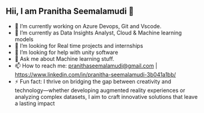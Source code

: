 ## Hii, I am Pranitha Seemalamudi 👋


- 🔭 I’m currently working on Azure Devops, Git and Vscode.
- 🌱 I’m currently as Data Insights Analyst, Cloud & Machine learning models
- 👯 I’m looking for Real time projects and internships 
- 🤔 I’m looking for help with unity software
- 💬 Ask me about Machine learning stuff.
- 📫 How to reach me: pranithaseemalamudi@gmail.com | https://www.linkedin.com/in/pranitha-seemalamudi-3b041a1bb/ 
- ⚡ Fun fact: I thrive on bridging the gap between creativity and technology—whether developing augmented reality experiences or analyzing complex datasets, I aim to craft innovative solutions that leave a lasting impact

